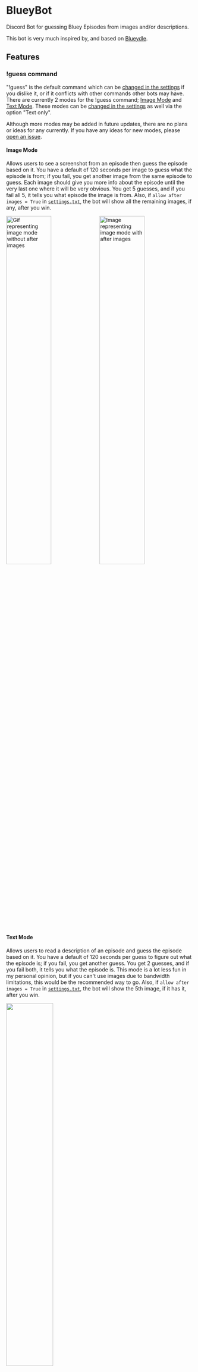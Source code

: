 # BlueyBot
Discord Bot for guessing Bluey Episodes from images and/or descriptions.

This bot is very much inspired by, and based on [Blueydle](https://blueydle.fun/).

## Features
### !guess command
"!guess" is the default command which can be [changed in the settings](https://github.com/AwesomeParley/BlueyBot#settings) if you dislike it, or if it conflicts with other commands other bots may have. There are currently 2 modes for the !guess command; [Image Mode](https://github.com/AwesomeParley/BlueyBot#image-mode) and [Text Mode](https://github.com/AwesomeParley/BlueyBot#text-mode). These modes can be [changed in the settings](https://github.com/AwesomeParley/BlueyBot#settings) as well via the option "Text only". 

Although more modes may be added in future updates, there are no plans or ideas for any currently. If you have any ideas for new modes, please [open an issue](https://github.com/AwesomeParley/BlueyBot/issues).
#### Image Mode
Allows users to see a screenshot from an episode then guess the episode based on it. 
You have a default of 120 seconds per image to guess what the episode is from; if you fail, you get another image from the same episode to guess. 
Each image should give you more info about the episode until the very last one where it will be very obvious.
You get 5 guesses, and if you fail all 5, it tells you what episode the image is from.
Also, if ```allow after images = True``` in [```settings.txt```](https://github.com/AwesomeParley/BlueyBot/blob/main/settings.txt), the bot will show all the remaining images, if any, after you win. 

<p float="center">
  <img alt="Gif representing image mode without after images" src="https://github.com/AwesomeParley/BlueyBot/assets/90052285/9b31f0b2-651e-486b-ada0-492e819a372b" width=49% height=49%>
  <img alt="Image representing image mode with after images" src="https://github.com/AwesomeParley/BlueyBot/assets/90052285/389e4595-39f0-4b9d-93e4-c5770f1677d4" width=49% height=49%>
</p>

#### Text Mode 
Allows users to read a description of an episode and guess the episode based on it. 
You have a default of 120 seconds per guess to figure out what the episode is; if you fail, you get another guess.
You get 2 guesses, and if you fail both, it tells you what the episode is. 
This mode is a lot less fun in my personal opinion, but if you can't use images due to bandwidth limitations, this would be the recommended way to go.
Also, if ```allow after images = True``` in [```settings.txt```](https://github.com/AwesomeParley/BlueyBot/blob/main/settings.txt), the bot will show the 5th image, if it has it, after you win.

<img src="https://github.com/AwesomeParley/BlueyBot/assets/90052285/6153986d-84a3-4340-be47-863c8acf5657" width=50% height=50%>

### Settings
Allows the owner to set settings for the bot. Setting include:
- Time per guess (default is 120 seconds)
- Guess command (default is "!guess")
- Reactions (default is True)
- All text and images as spoilers (default is False)
- Allow After Images (default is True)
- Force Text Only mode (default is False)
- Allow image download from [Blueydle](https://blueydle.fun/) (default is False)

All of these can be found in [```settings.txt```](https://github.com/AwesomeParley/BlueyBot/blob/main/settings.txt)

### Extra features
Here are some extra features that are too small to list or don't really matter to most users
- Due to the bot not using slash commands, it's possible to guess episodes via DMs.
- If you are so inclined to, you can absolutely change the images, descriptions, and answers to whatever you want using the images folder, [```episodes.txt```](https://github.com/AwesomeParley/BlueyBot/blob/main/episodes.txt), [```episodes_in_order.txt```](https://github.com/AwesomeParley/BlueyBot/blob/main/episodes_in_order.txt), and [```episode_descriptions.txt```](https://github.com/AwesomeParley/BlueyBot/blob/main/episode_descriptions.txt).

## Current Limitations
Some limitations that I can fix, but as of now are not important:
- You can get the same episode multiple times in a row due to the nature of randomness
- No slash commands
- No leaderboard capabilities
- Only 87 (soon 91) different image episodes (all are from on [Blueydle](https://blueydle.fun/).)
- Can't currently do any server specific stuff
These limitations are only in the current version, and are not a representation of what is not possible.

## Future Features
Here's some planned features:
- Server settings that can be edited by admins/owners of each server through commands [working on]
- Daily mode (Server-wide guessing at a specified time set by admins) [working on]
- Slash commands [confused by, but working on]
- Image Mode updates from [Blueydle](https://blueydle.fun/) [working on]
- Servers and Users can choose between [Image](https://github.com/AwesomeParley/BlueyBot#image-mode) and [Text Only](https://github.com/AwesomeParley/BlueyBot#text-mode) modes [working on]
- Settings explanations inside [```settings.txt```](https://github.com/AwesomeParley/BlueyBot/blob/main/settings.txt) [working on]
- Much more (TBD)
